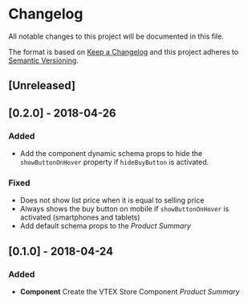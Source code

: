 # Changelog

All notable changes to this project will be documented in this file.

The format is based on [Keep a Changelog](http://keepachangelog.com/en/1.0.0/)
and this project adheres to [Semantic Versioning](http://semver.org/spec/v2.0.0.html).

## [Unreleased]

## [0.2.0] - 2018-04-26

### Added

* Add the component dynamic schema props to hide the `showButtonOnHover` property if `hideBuyButton` is activated.

### Fixed

* Does not show list price when it is equal to selling price
* Always shows the buy button on mobile if `showButtonOnHover` is activated (smartphones and tablets)
* Add default schema props to the _Product Summary_

## [0.1.0] - 2018-04-24

### Added

* **Component** Create the VTEX Store Component _Product Summary_
